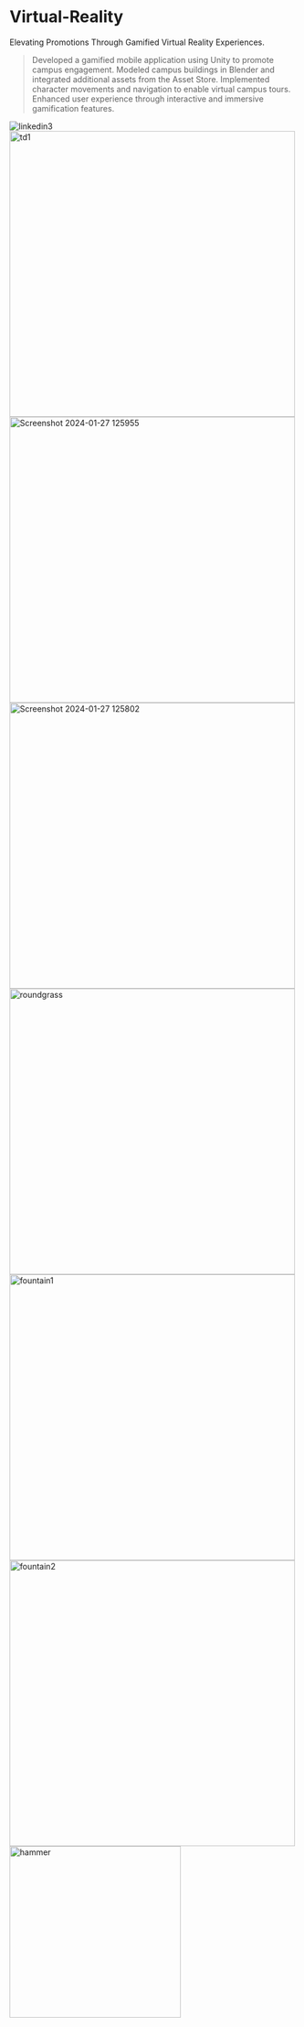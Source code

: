 # Virtual-Reality
Elevating Promotions Through Gamified Virtual Reality Experiences.

> Developed a gamified mobile application using Unity to promote campus engagement.
> Modeled campus buildings in Blender and integrated additional assets from the Asset Store.
> Implemented character movements and navigation to enable virtual campus tours.
> Enhanced user experience through interactive and immersive gamification features.

![linkedin3](https://github.com/buna-16/Virtual-Reality/assets/140153241/ff88fb19-c6ea-48c7-b94d-95aef430ab25)
<img width="500" alt="td1" src="https://github.com/buna-16/Virtual-Reality/assets/140153241/7f12d6ef-7d2e-48e4-9161-26c033b7a684">
<img width="500" alt="Screenshot 2024-01-27 125955" src="https://github.com/buna-16/Virtual-Reality/assets/140153241/504c40c6-371f-4009-9b29-a1fe0dac45ce">
<img width="500" alt="Screenshot 2024-01-27 125802" src="https://github.com/buna-16/Virtual-Reality/assets/140153241/16585288-ebfb-4114-ab70-ea35130a1883">
<img width="500" alt="roundgrass" src="https://github.com/buna-16/Virtual-Reality/assets/140153241/042b1c2a-53d3-4fd5-a7d2-4913bcd82bcf">
<img width="500" alt="fountain1" src="https://github.com/buna-16/Virtual-Reality/assets/140153241/a5cb0793-de8a-42d0-bc80-0bfd12a17cfa">
<img width="500" alt="fountain2" src="https://github.com/buna-16/Virtual-Reality/assets/140153241/5a6c42f3-7c84-4ab4-b713-78f035cbf5a1">
<img width="300" alt="hammer" src="https://github.com/buna-16/Virtual-Reality/assets/140153241/560375d6-c64f-40b6-a5cd-1dfe87faf51a">
